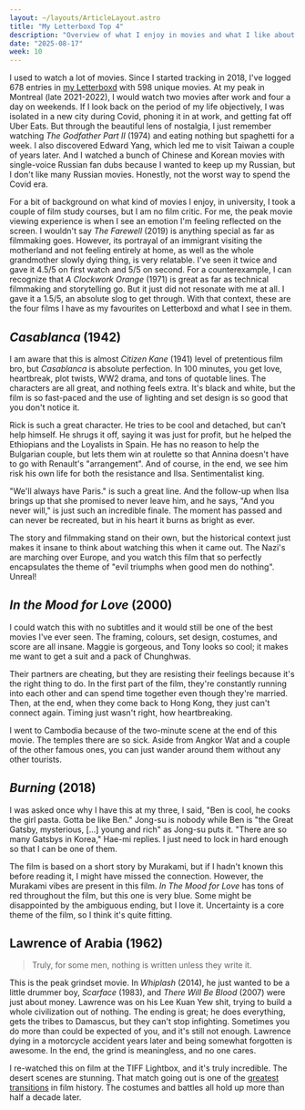 ```yaml
---
layout: ~/layouts/ArticleLayout.astro
title: "My Letterboxd Top 4"
description: "Overview of what I enjoy in movies and what I like about my Letterboxd top 4"
date: "2025-08-17"
week: 10
---
```


I used to watch a lot of movies. Since I started tracking in 2018, I've logged 678 entries in [my Letterboxd](https://letterboxd.com/kostin/) with 598 unique movies. At my peak in Montreal (late 2021-2022), I would watch two movies after work and four a day on weekends. If I look back on the period of my life objectively, I was isolated in a new city during Covid, phoning it in at work, and getting fat off Uber Eats. But through the beautiful lens of nostalgia, I just remember watching _The Godfather Part II_ (1974) and eating nothing but spaghetti for a week. I also discovered Edward Yang, which led me to visit Taiwan a couple of years later. And I watched a bunch of Chinese and Korean movies with single-voice Russian fan dubs because I wanted to keep up my Russian, but I don't like many Russian movies. Honestly, not the worst way to spend the Covid era.

For a bit of background on what kind of movies I enjoy, in university, I took a couple of film study courses, but I am no film critic. For me, the peak movie viewing experience is when I see an emotion I'm feeling reflected on the screen. I wouldn't say _The Farewell_ (2019) is anything special as far as filmmaking goes. However, its portrayal of an immigrant visiting the motherland and not feeling entirely at home, as well as the whole grandmother slowly dying thing, is very relatable. I've seen it twice and gave it 4.5/5 on first watch and 5/5 on second. For a counterexample, I can recognize that _A Clockwork Orange_ (1971) is great as far as technical filmmaking and storytelling go. But it just did not resonate with me at all. I gave it a 1.5/5, an absolute slog to get through. With that context, these are the four films I have as my favourites on Letterboxd and what I see in them.

## _Casablanca_ (1942)

I am aware that this is almost _Citizen Kane_ (1941) level of pretentious film bro, but _Casablanca_ is absolute perfection. In 100 minutes, you get love, heartbreak, plot twists, WW2 drama, and tons of quotable lines. The characters are all great, and nothing feels extra. It's black and white, but the film is so fast-paced and the use of lighting and set design is so good that you don't notice it.

Rick is such a great character. He tries to be cool and detached, but can't help himself. He shrugs it off, saying it was just for profit, but he helped the Ethiopians and the Loyalists in Spain. He has no reason to help the Bulgarian couple, but lets them win at roulette so that Annina doesn't have to go with Renault's "arrangement". And of course, in the end, we see him risk his own life for both the resistance and Ilsa. Sentimentalist king.

"We'll always have Paris." is such a great line. And the follow-up when Ilsa brings up that she promised to never leave him, and he says, "And you never will," is just such an incredible finale. The moment has passed and can never be recreated, but in his heart it burns as bright as ever.

The story and filmmaking stand on their own, but the historical context just makes it insane to think about watching this when it came out. The Nazi's are marching over Europe, and you watch this film that so perfectly encapsulates the theme of "evil triumphs when good men do nothing". Unreal!

## _In the Mood for Love_ (2000)

I could watch this with no subtitles and it would still be one of the best movies I've ever seen. The framing, colours, set design, costumes, and score are all insane. Maggie is gorgeous, and Tony looks so cool; it makes me want to get a suit and a pack of Chunghwas.

Their partners are cheating, but they are resisting their feelings because it's the right thing to do. In the first part of the film, they're constantly running into each other and can spend time together even though they're married. Then, at the end, when they come back to Hong Kong, they just can't connect again. Timing just wasn't right, how heartbreaking.

I went to Cambodia because of the two-minute scene at the end of this movie. The temples there are so sick. Aside from Angkor Wat and a couple of the other famous ones, you can just wander around them without any other tourists.

## _Burning_ (2018)

I was asked once why I have this at my three, I said, "Ben is cool, he cooks the girl pasta. Gotta be like Ben." Jong-su is nobody while Ben is "the Great Gatsby, mysterious, \[...] young and rich" as Jong-su puts it. "There are so many Gatsbys in Korea," Hae-mi replies. I just need to lock in hard enough so that I can be one of them.

The film is based on a short story by Murakami, but if I hadn't known this before reading it, I might have missed the connection. However, the Murakami vibes are present in this film. _In The Mood for Love_ has tons of red throughout the film, but this one is very blue. Some might be disappointed by the ambiguous ending, but I love it. Uncertainty is a core theme of the film, so I think it's quite fitting.

## Lawrence of Arabia (1962)

> Truly, for some men, nothing is written unless they write it.

This is the peak grindset movie. In _Whiplash_ (2014), he just wanted to be a little drummer boy, _Scarface_ (1983), and _There Will Be Blood_ (2007) were just about money. Lawrence was on his Lee Kuan Yew shit, trying to build a whole civilization out of nothing. The ending is great; he does everything, gets the tribes to Damascus, but they can't stop infighting. Sometimes you do more than could be expected of you, and it's still not enough. Lawrence dying in a motorcycle accident years later and being somewhat forgotten is awesome. In the end, the grind is meaningless, and no one cares.

I re-watched this on film at the TIFF Lightbox, and it's truly incredible. The desert scenes are stunning. That match going out is one of the [greatest transitions](https://youtu.be/0ccB1KTzr9o) in film history. The costumes and battles all hold up more than half a decade later.
